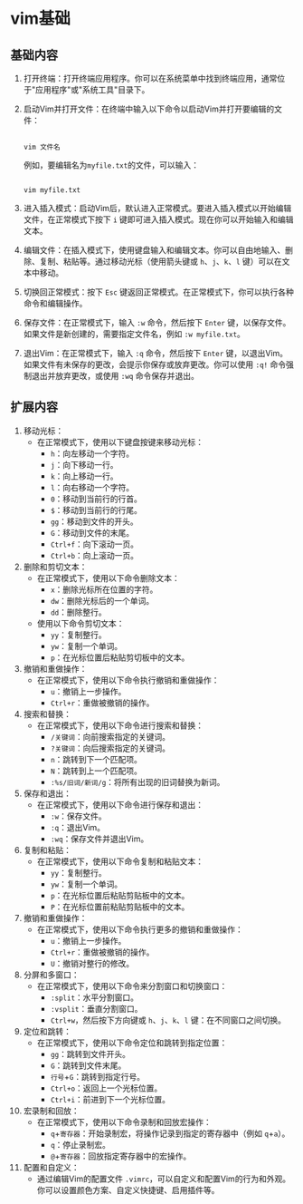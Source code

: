 # vim基础

## 基础内容

1. 打开终端：打开终端应用程序。你可以在系统菜单中找到终端应用，通常位于"应用程序"或"系统工具"目录下。

2. 启动Vim并打开文件：在终端中输入以下命令以启动Vim并打开要编辑的文件：

   ```
   
   vim 文件名
   ```

   例如，要编辑名为`myfile.txt`的文件，可以输入：

   ```
   
   vim myfile.txt
   ```

3. 进入插入模式：启动Vim后，默认进入正常模式。要进入插入模式以开始编辑文件，在正常模式下按下 `i` 键即可进入插入模式。现在你可以开始输入和编辑文本。

4. 编辑文件：在插入模式下，使用键盘输入和编辑文本。你可以自由地输入、删除、复制、粘贴等。通过移动光标（使用箭头键或 `h`、`j`、`k`、`l` 键）可以在文本中移动。

5. 切换回正常模式：按下 `Esc` 键返回正常模式。在正常模式下，你可以执行各种命令和编辑操作。

6. 保存文件：在正常模式下，输入 `:w` 命令，然后按下 `Enter` 键，以保存文件。如果文件是新创建的，需要指定文件名，例如 `:w myfile.txt`。

7. 退出Vim：在正常模式下，输入 `:q` 命令，然后按下 `Enter` 键，以退出Vim。如果文件有未保存的更改，会提示你保存或放弃更改。你可以使用 `:q!` 命令强制退出并放弃更改，或使用 `:wq` 命令保存并退出。

## 扩展内容

1. 移动光标：
   - 在正常模式下，使用以下键盘按键来移动光标：
     - `h`：向左移动一个字符。
     - `j`：向下移动一行。
     - `k`：向上移动一行。
     - `l`：向右移动一个字符。
     - `0`：移动到当前行的行首。
     - `$`：移动到当前行的行尾。
     - `gg`：移动到文件的开头。
     - `G`：移动到文件的末尾。
     - `Ctrl+f`：向下滚动一页。
     - `Ctrl+b`：向上滚动一页。
2. 删除和剪切文本：
   - 在正常模式下，使用以下命令删除文本：
     - `x`：删除光标所在位置的字符。
     - `dw`：删除光标后的一个单词。
     - `dd`：删除整行。
   - 使用以下命令剪切文本：
     - `yy`：复制整行。
     - `yw`：复制一个单词。
     - `p`：在光标位置后粘贴剪切板中的文本。
3. 撤销和重做操作：
   - 在正常模式下，使用以下命令执行撤销和重做操作：
     - `u`：撤销上一步操作。
     - `Ctrl+r`：重做被撤销的操作。
4. 搜索和替换：
   - 在正常模式下，使用以下命令进行搜索和替换：
     - `/关键词`：向前搜索指定的关键词。
     - `?关键词`：向后搜索指定的关键词。
     - `n`：跳转到下一个匹配项。
     - `N`：跳转到上一个匹配项。
     - `:%s/旧词/新词/g`：将所有出现的旧词替换为新词。
5. 保存和退出：
   - 在正常模式下，使用以下命令进行保存和退出：
     - `:w`：保存文件。
     - `:q`：退出Vim。
     - `:wq`：保存文件并退出Vim。
6. 复制和粘贴：
   - 在正常模式下，使用以下命令复制和粘贴文本：
     - `yy`：复制整行。
     - `yw`：复制一个单词。
     - `p`：在光标位置后粘贴剪贴板中的文本。
     - `P`：在光标位置前粘贴剪贴板中的文本。
7. 撤销和重做操作：
   - 在正常模式下，使用以下命令执行更多的撤销和重做操作：
     - `u`：撤销上一步操作。
     - `Ctrl+r`：重做被撤销的操作。
     - `U`：撤销对整行的修改。
8. 分屏和多窗口：
   - 在正常模式下，使用以下命令来分割窗口和切换窗口：
     - `:split`：水平分割窗口。
     - `:vsplit`：垂直分割窗口。
     - `Ctrl+w`，然后按下方向键或 `h`、`j`、`k`、`l` 键：在不同窗口之间切换。
9. 定位和跳转：
   - 在正常模式下，使用以下命令定位和跳转到指定位置：
     - `gg`：跳转到文件开头。
     - `G`：跳转到文件末尾。
     - `行号`+`G`：跳转到指定行号。
     - `Ctrl+o`：返回上一个光标位置。
     - `Ctrl+i`：前进到下一个光标位置。
10. 宏录制和回放：
    - 在正常模式下，使用以下命令录制和回放宏操作：
      - `q`+`寄存器`：开始录制宏，将操作记录到指定的寄存器中（例如 `q`+`a`）。
      - `q`：停止录制宏。
      - `@`+`寄存器`：回放指定寄存器中的宏操作。
11. 配置和自定义：
    - 通过编辑Vim的配置文件 `.vimrc`，可以自定义和配置Vim的行为和外观。你可以设置颜色方案、自定义快捷键、启用插件等。